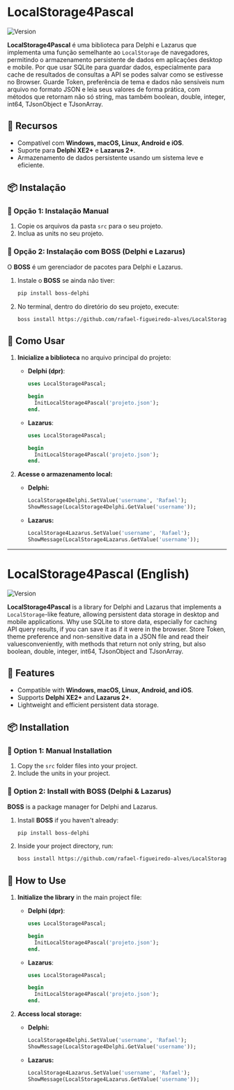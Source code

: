 # LocalStorage4Pascal

![Version](https://img.shields.io/badge/version-1.0.0-blue.svg)

**LocalStorage4Pascal** é uma biblioteca para Delphi e Lazarus que implementa uma função semelhante ao `LocalStorage` de navegadores, permitindo o armazenamento persistente de dados em aplicações desktop e mobile. Por que usar SQLite para guardar dados, especialmente para cache de resultados de consultas a API se podes salvar como se estivesse no Browser. Guarde Token, preferência de tema e dados não sensíveis num arquivo no formato JSON e leia seus valores de forma prática, com métodos que retornam não só string, mas também boolean, double, integer, int64, TJsonObject e TJsonArray.

## 🌟 Recursos
- Compatível com **Windows, macOS, Linux, Android e iOS**.
- Suporte para **Delphi XE2+** e **Lazarus 2+**.
- Armazenamento de dados persistente usando um sistema leve e eficiente.

## 📦 Instalação

### 🔹 Opção 1: Instalação Manual
1. Copie os arquivos da pasta `src` para o seu projeto.
2. Inclua as units no seu projeto.

### 🔹 Opção 2: Instalação com BOSS (Delphi e Lazarus)
O **BOSS** é um gerenciador de pacotes para Delphi e Lazarus.

1. Instale o **BOSS** se ainda não tiver:
   ```sh
   pip install boss-delphi
   ```
2. No terminal, dentro do diretório do seu projeto, execute:
   ```sh
   boss install https://github.com/rafael-figueiredo-alves/LocalStorage4Pascal
   ```

## 🚀 Como Usar

1. **Inicialize a biblioteca** no arquivo principal do projeto:
   - **Delphi (dpr)**:
     ```pascal
     uses LocalStorage4Pascal;
     
     begin
       InitLocalStorage4Pascal('projeto.json');
     end.
     ```
   - **Lazarus**:
     ```pascal
     uses LocalStorage4Pascal;
     
     begin
       InitLocalStorage4Pascal('projeto.json');
     end.
     ```

2. **Acesse o armazenamento local:**
   - **Delphi:**
     ```pascal
     LocalStorage4Delphi.SetValue('username', 'Rafael');
     ShowMessage(LocalStorage4Delphi.GetValue('username'));
     ```
   - **Lazarus:**
     ```pascal
     LocalStorage4Lazarus.SetValue('username', 'Rafael');
     ShowMessage(LocalStorage4Lazarus.GetValue('username'));
     ```

---

# LocalStorage4Pascal (English)

![Version](https://img.shields.io/badge/version-1.0.0-blue.svg)

**LocalStorage4Pascal** is a library for Delphi and Lazarus that implements a `LocalStorage`-like feature, allowing persistent data storage in desktop and mobile applications. Why use SQLite to store data, especially for caching API query results, if you can save it as if it were in the browser. Store Token, theme preference and non-sensitive data in a JSON file and read their values ​​conveniently, with methods that return not only string, but also boolean, double, integer, int64, TJsonObject and TJsonArray.

## 🌟 Features
- Compatible with **Windows, macOS, Linux, Android, and iOS**.
- Supports **Delphi XE2+** and **Lazarus 2+**.
- Lightweight and efficient persistent data storage.

## 📦 Installation

### 🔹 Option 1: Manual Installation
1. Copy the `src` folder files into your project.
2. Include the units in your project.

### 🔹 Option 2: Install with BOSS (Delphi & Lazarus)
**BOSS** is a package manager for Delphi and Lazarus.

1. Install **BOSS** if you haven't already:
   ```sh
   pip install boss-delphi
   ```
2. Inside your project directory, run:
   ```sh
   boss install https://github.com/rafael-figueiredo-alves/LocalStorage4Pascal
   ```

## 🚀 How to Use

1. **Initialize the library** in the main project file:
   - **Delphi (dpr)**:
     ```pascal
     uses LocalStorage4Pascal;
     
     begin
       InitLocalStorage4Pascal('projeto.json');
     end.
     ```
   - **Lazarus**:
     ```pascal
     uses LocalStorage4Pascal;
     
     begin
       InitLocalStorage4Pascal('projeto.json');
     end.
     ```

2. **Access local storage:**
   - **Delphi:**
     ```pascal
     LocalStorage4Delphi.SetValue('username', 'Rafael');
     ShowMessage(LocalStorage4Delphi.GetValue('username'));
     ```
   - **Lazarus:**
     ```pascal
     LocalStorage4Lazarus.SetValue('username', 'Rafael');
     ShowMessage(LocalStorage4Lazarus.GetValue('username'));
     

